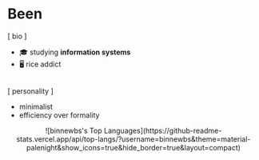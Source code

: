 # Been

[ bio ]
- 🎓  studying **information systems**
- 🖥️  rice addict<br><br>

[ personality ]
- minimalist
- efficiency over formality
  
<center>![binnewbs's Top Languages](https://github-readme-stats.vercel.app/api/top-langs/?username=binnewbs&theme=material-palenight&show_icons=true&hide_border=true&layout=compact)</center>
